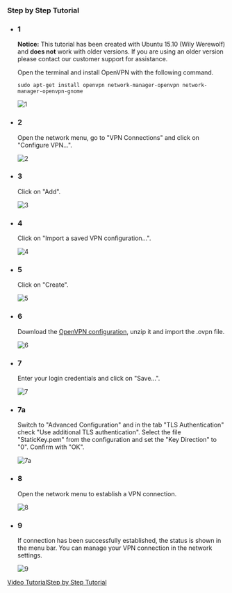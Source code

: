 ### Step by Step Tutorial

-  ### 1

   **Notice:** This tutorial has been created with Ubuntu 15.10 (Wily Werewolf) and **does not** work with older versions. If you are using an older version please contact our customer support for assistance.

    Open the terminal and install OpenVPN with the following command.

   `sudo apt-get install openvpn network-manager-openvpn network-manager-openvpn-gnome`

   ![1](step1.png)

-  ### 2

   Open the network menu, go to "VPN Connections" and click on "Configure VPN...".

   ![2](step2.png)

-  ### 3

   Click on "Add".

   ![3](step3.png)

-  ### 4

   Click on "Import a saved VPN configuration...".

   ![4](step4.png)

-  ### 5

   Click on "Create".

   ![5](step5.png)

-  ### 6

   Download the [OpenVPN configuration](https://member.hide.me/en/server-status), unzip it and import the .ovpn file.

   ![6](step6.png)

-  ### 7

   Enter your login credentials and click on "Save...".

   ![7](step7.png)

-  ### 7a

   Switch to "Advanced Configuration" and in the tab "TLS Authentication" check  "Use additional TLS authentication". Select the file "StaticKey.pem"  from the configuration and set the "Key Direction" to "0". Confirm with  "OK".

   ![7a](step7a.png)

-  ### 8

   Open the network menu to establish a VPN connection.

   ![8](step8.png)

-  ### 9

   If connection has been successfully established, the status is shown in  the menu bar. You can manage your VPN connection in the network  settings.

   ![9](step9.png)

[Video Tutorial](https://hide.me/en/vpnsetup/ubuntu/openvpn/#video)[Step by Step Tutorial](https://hide.me/en/vpnsetup/ubuntu/openvpn/#step)

###
